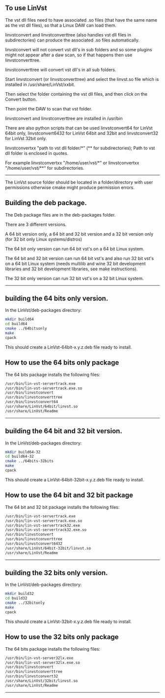 ## To use LinVst

The vst dll files need to have associated .so files (that have the same name as the vst dll files), so that a Linux DAW can load them.

linvstconvert and linvstconverttree (also handles vst dll files in subdirectories) can produce the associated .so files automatically.

linvstconvert will not convert vst dll's in sub folders and so some plugins might not appear after a daw scan, so if that happens then use linvstconverttree.

linvstconverttree will convert vst dll's in all sub folders.

Start linvstconvert (or linvstconverttree) and select the linvst.so file which is installed in /usr/share/LinVst/xxbit.

Then select the folder containing the vst dll files, and then click on the Convert button.

Then point the DAW to scan that vst folder.

linvstconvert and linvstconverttree are installed in /usr/bin

There are also python scripts that can be used linvstconvert64 for LinVst 64bit only, linvstconvert6432 for LinVst 64bit and 32bit and linvstconvert32 for LinVst 32bit only.

linvstconvertxx "path to vst dll folder/*" (** for subdirectories); Path to vst dll folder is enclosed in quotes.

For example linvstconvertxx "/home/user/vst/*" or linvstconvertxx "/home/user/vst/**" for subdirectories.

-------------

The LinVst source folder should be located in a folder/directory with user permissions otherwise cmake might produce permission errors.

## Building the deb package.

The Deb package files are in the deb-packages folder.

There are 3 different versions.

A 64 bit version only, a 64 bit and 32 bit version and a 32 bit version only (for 32 bit only Linux systems/distros)

The 64 bit only version can run 64 bit vst's on a 64 bit Linux system.

The 64 bit and 32 bit version can run 64 bit vst's and also run 32 bit vst's on a 64 bit Linux system (needs multilib and wine 32 bit development libraries and 32 bit development libraries, see make instructions).

The 32 bit only version can run 32 bit vst's on a 32 bit Linux system.

------------------------------------

## building the 64 bits only version.

In the LinVst/deb-packages directory:

```bash
mkdir build64
cd build64
cmake ../64bitsonly
make
cpack
```

This should create a LinVst-64bit-x.y.z.deb file ready to install.

## How to use the 64 bits only package

The 64 bits package installs the following files:

```bash
/usr/bin/lin-vst-servertrack.exe
/usr/bin/lin-vst-servertrack.exe.so
/usr/bin/linvstconvert
/usr/bin/linvstconverttree
/usr/bin/linvstconvert64
/usr/share/LinVst/64bit/linvst.so
/usr/share/LinVst/Readme
```

-------------------------------

## building the 64 bit and 32 bit version.

In the LinVst/deb-packages directory:

```bash
mkdir build64-32
cd build64-32
cmake ../64bits-32bits
make
cpack
```

This should create a LinVst-64bit-32bit-x.y.z.deb file ready to install.

## How to use the 64 bit and 32 bit package

The 64 bit and 32 bit package installs the following files:

```bash
/usr/bin/lin-vst-servertrack.exe
/usr/bin/lin-vst-servertrack.exe.so
/usr/bin/lin-vst-servertrack32.exe
/usr/bin/lin-vst-servertrack32.exe.so
/usr/bin/linvstconvert
/usr/bin/linvstconverttree
/usr/bin/linvstconvert6432
/usr/share/LinVst/64bit-32bit/linvst.so
/usr/share/LinVst/Readme
```

---------------------

## building the 32 bits only version.

In the LinVst/deb-packages directory:

```bash
mkdir build32
cd build32
cmake ../32bitonly
make
cpack
```

This should create a LinVst-32bit-x.y.z.deb file ready to install.

## How to use the 32 bits only package

The 64 bits package installs the following files:

```bash
/usr/bin/lin-vst-server32lx.exe
/usr/bin/lin-vst-server32lx.exe.so
/usr/bin/linvstconvert
/usr/bin/linvstconverttree
/usr/bin/linvstconvert32
/usr/share/LinVst/32bit/linvst.so
/usr/share/LinVst/Readme
```

------------------


